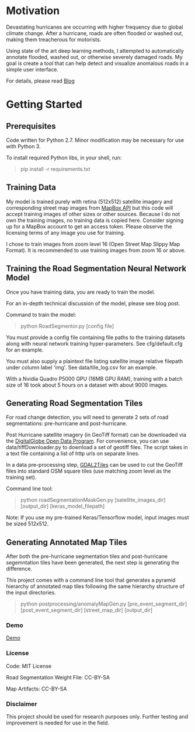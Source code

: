 # Motivation
Devastating hurricanes are occurring with higher frequency due to global climate change.  After a hurricane, roads are often flooded or washed out, making them treacherous for motorists.

Using state of the art deep learning methods, I attempted to automatically annotate flooded, washed out, or otherwise severely damaged roads.  My goal is create a tool that can help detect and visualize anomalous roads in a simple user interface.

For details, please read [Blog](https://blog.insightdatascience.com/deep-learning-for-disaster-recovery-45c8cd174d7a)

# Getting Started
## Prerequisites

Code written for Python 2.7.  Minor modification may be necessary for use with Python 3.

To install required Python libs, in your shell, run:
> pip install -r requirements.txt

## Training Data

My model is trained purely with retina (512x512) satellite imagery and corresponding street map images from [MapBox API](https://www.mapbox.com/api-documentation/) but this code will accept training images of other sizes or other sources.
Because I do not own the training images, no training data is copied here.  Consider signing up for a MapBox account to get an access token.  Please observe the licensing terms of any image you use for training.

I chose to train images from zoom level 16 (Open Street Map Slippy Map Format).  It is recommended to use training images from zoom 16 or above.

## Training the Road Segmentation Neural Network Model

Once you have training data, you are ready to train the model.

For an in-depth technical discussion of the model, please see blog post.

Command to train the model:

> python RoadSegmentor.py [config file]

You must provide a config file containing file paths to the training datasets along with neural network training hyper-parameters.  See cfg/default.cfg for an example.

You must also supply a plaintext file listing satellite image relative filepath under column label 'img'.  See data/tile_log.csv for an example.

With a Nvidia Quadro P5000 GPU (16MB GPU RAM), training with a batch size of 16 took about 5 hours on a dataset with about 9000 images.

## Generating Road Segmentation Tiles

For road change detection, you will need to generate 2 sets of road segmentations: pre-hurricane and post-hurricane.

Post Hurricane satellite imagery (in GeoTiff format) can be downloaded via the [DigitalGlobe Open Data Program](https://www.digitalglobe.com/opendata/).  For convenience, you can use data/tiffDownloader.py to download a set of geotiff files.  The script takes in a text file containing a list of http urls on separate lines.

In a data pre-processing step, [GDAL2Tiles](https://github.com/OSGeo/gdal) can be used to cut the GeoTiff files into standard OSM square tiles (use matching zoom level as the training set).

Command line tool:

> python roadSegmentationMaskGen.py [satellite_images_dir] [output_dir] [keras_model_filepath]

Note: If you use my pre-trained Keras/Tensorflow model, input images must be sized 512x512.

## Generating Annotated Map Tiles

After both the pre-hurricane segmentation tiles and post-hurricane segemntation tiles have been generated,  the next step is generating the difference.

This project comes with a command line tool that generates a pyramid hierarchy of annotated map tiles following the same hierarchy structure of the input directories.

> python postprocessing/anomalyMapGen.py [pre_event_segment_dir] [post_event_segment_dir] [street_map_dir] [output_dir]

### Demo

[Demo](http://road.planetai.org/map.html)

### License

Code: MIT License

Road Segmentation Weight File: CC-BY-SA

Map Artifacts: CC-BY-SA

### Disclaimer

This project should be used for research purposes only.  Further testing and improvement is needed for use in the field.
